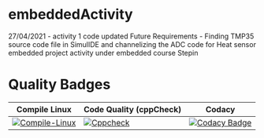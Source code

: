 # embeddedActivity
27/04/2021 - activity 1 code updated
Future Requirements - Finding TMP35 source code file in SimulIDE and channelizing the ADC code for Heat sensor
embedded project activity under embedded course Stepin

# Quality Badges
|Compile Linux | Code Quality (cppCheck) | Codacy |
|--------------|-------------------------|--------|
[![Compile-Linux](https://github.com/sstharval/embeddedActivity/actions/workflows/Compile.yml/badge.svg)](https://github.com/sstharval/embeddedActivity/actions/workflows/Compile.yml) | [![Cppcheck](https://github.com/sstharval/embeddedActivity/actions/workflows/CodeQuality.yml/badge.svg)](https://github.com/sstharval/embeddedActivity/actions/workflows/CodeQuality.yml) | [![Codacy Badge](https://app.codacy.com/project/badge/Grade/81bfe93001ef4384ac3ce87ccef3c3f7)](https://www.codacy.com/gh/sstharval/embeddedActivity/dashboard?utm_source=github.com&amp;utm_medium=referral&amp;utm_content=sstharval/embeddedActivity&amp;utm_campaign=Badge_Grade)
